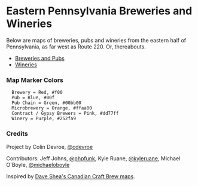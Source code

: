 Eastern Pennsylvania Breweries and Wineries
========================

Below are maps of breweries, pubs and wineries from the eastern half of Pennsylvania, as far west as Route 220. Or, thereabouts.

* [Breweries and Pubs](https://github.com/cdevroe/nepa-brewery-winery-map/blob/master/breweries-pubs.geojson)
* [Wineries](https://github.com/cdevroe/nepa-brewery-winery-map/blob/master/wineries.geojson)

### Map Marker Colors

```
  Brewery = Red, #f00
  Pub = Blue, #00f
  Pub Chain = Green, #00bb00
  Microbrewery = Orange, #ffaa00
  Contract / Gypsy Brewers = Pink, #dd77ff
  Winery = Purple, #252fa9
```

### Credits

Project by Colin Devroe, [@cdevroe](http://twitter.com/cdevroe)

Contributors: Jeff Johns, [@phpfunk](http://twitter.com/phpfunk), Kyle Ruane, [@kyleruane](http://twitter.com/kyleruane), Michael O'Boyle, [@michaeloboyle](http://twitter.com/michaeloboyle)

Inspired by [Dave Shea's Canadian Craft Brew maps](https://github.com/mezzoblue/canadian-craft-breweries).